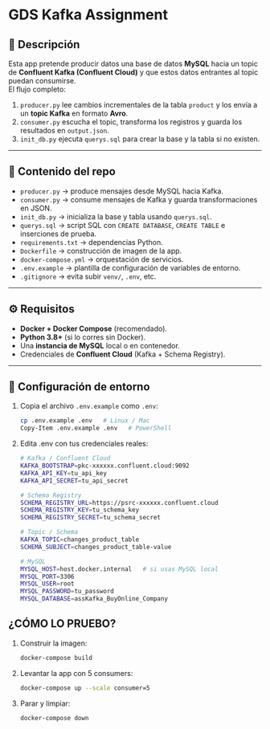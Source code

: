 # GDS Kafka Assignment

## 📌 Descripción
Esta app pretende producir datos una base de datos **MySQL** hacia un topic de **Confluent Kafka (Confluent Cloud)** y que estos datos entrantes al topic puedan consumirse.  
El flujo completo:
1. `producer.py` lee cambios incrementales de la tabla `product` y los envía a un **topic Kafka** en formato **Avro**.
2. `consumer.py` escucha el topic, transforma los registros y guarda los resultados en `output.json`.
3. `init_db.py` ejecuta `querys.sql` para crear la base y la tabla si no existen.

---

## 📂 Contenido del repo
- `producer.py` → produce mensajes desde MySQL hacia Kafka.
- `consumer.py` → consume mensajes de Kafka y guarda transformaciones en JSON.
- `init_db.py` → inicializa la base y tabla usando `querys.sql`.
- `querys.sql` → script SQL con `CREATE DATABASE`, `CREATE TABLE` e inserciones de prueba.
- `requirements.txt` → dependencias Python.
- `Dockerfile` → construcción de imagen de la app.
- `docker-compose.yml` → orquestación de servicios.
- `.env.example` → plantilla de configuración de variables de entorno.
- `.gitignore` → evita subir `venv/`, `.env`, etc.

---

## ⚙️ Requisitos
- **Docker + Docker Compose** (recomendado).
- **Python 3.8+** (si lo corres sin Docker).
- Una **instancia de MySQL** local o en contenedor.
- Credenciales de **Confluent Cloud** (Kafka + Schema Registry).

---

## 🔑 Configuración de entorno
1. Copia el archivo `.env.example` como `.env`:
   ```bash
   cp .env.example .env   # Linux / Mac
   Copy-Item .env.example .env   # PowerShell

2. Edita .env con tus credenciales reales:
    ```bash
    # Kafka / Confluent Cloud
    KAFKA_BOOTSTRAP=pkc-xxxxxx.confluent.cloud:9092
    KAFKA_API_KEY=tu_api_key
    KAFKA_API_SECRET=tu_api_secret

    # Schema Registry
    SCHEMA_REGISTRY_URL=https://psrc-xxxxxx.confluent.cloud
    SCHEMA_REGISTRY_KEY=tu_schema_key
    SCHEMA_REGISTRY_SECRET=tu_schema_secret

    # Topic / Schema
    KAFKA_TOPIC=changes_product_table
    SCHEMA_SUBJECT=changes_product_table-value

    # MySQL
    MYSQL_HOST=host.docker.internal   # si usas MySQL local
    MYSQL_PORT=3306
    MYSQL_USER=root
    MYSQL_PASSWORD=tu_password
    MYSQL_DATABASE=assKafka_BuyOnline_Company

## ¿CÓMO LO PRUEBO?
1. Construir la imagen:
    ```bash
    docker-compose build

2. Levantar la app con 5 consumers:
    ```bash
    docker-compose up --scale consumer=5

3. Parar y limpiar:
    ```bash
    docker-compose down